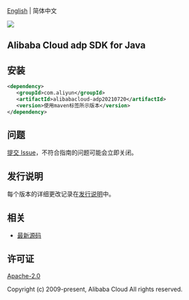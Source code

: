 [English](README.md) | 简体中文

![](https://aliyunsdk-pages.alicdn.com/icons/AlibabaCloud.svg)

## Alibaba Cloud adp SDK for Java

## 安装

```xml
<dependency>
   <groupId>com.aliyun</groupId>
   <artifactId>alibabacloud-adp20210720</artifactId>
   <version>使用maven标签所示版本</version>
</dependency>
```

## 问题

[提交 Issue](https://github.com/aliyun/alibabacloud-java-async-sdk/issues/new)，不符合指南的问题可能会立即关闭。

## 发行说明

每个版本的详细更改记录在[发行说明](./ChangeLog.txt)中。

## 相关

- [最新源码](https://github.com/aliyun/alibabacloud-async-java-sdk/)

## 许可证

[Apache-2.0](http://www.apache.org/licenses/LICENSE-2.0)

Copyright (c) 2009-present, Alibaba Cloud All rights reserved.
